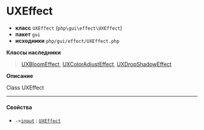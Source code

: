 # UXEffect

- **класс** `UXEffect` (`php\gui\effect\UXEffect`)
- **пакет** `gui`
- **исходники** `php/gui/effect/UXEffect.php`

**Классы наследники**

> [UXBloomEffect](https://github.com/jphp-compiler/jphp/blob/master/exts/jphp-gui-ext/api-docs/classes/php/gui/effect/UXBloomEffect.ru.md), [UXColorAdjustEffect](https://github.com/jphp-compiler/jphp/blob/master/exts/jphp-gui-ext/api-docs/classes/php/gui/effect/UXColorAdjustEffect.ru.md), [UXDropShadowEffect](https://github.com/jphp-compiler/jphp/blob/master/exts/jphp-gui-ext/api-docs/classes/php/gui/effect/UXDropShadowEffect.ru.md)

**Описание**

Class UXEffect

---

#### Свойства

- `->`[`input`](#prop-input) : [`UXEffect`](https://github.com/jphp-compiler/jphp/blob/master/exts/jphp-gui-ext/api-docs/classes/php/gui/effect/UXEffect.ru.md)